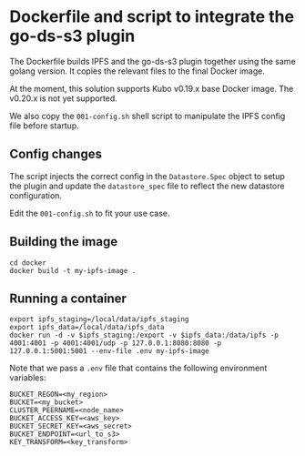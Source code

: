 # Dockerfile and script to integrate the go-ds-s3 plugin

The Dockerfile builds IPFS and the go-ds-s3 plugin together using the same golang version.
It copies the relevant files to the final Docker image.

At the moment, this solution supports Kubo v0.19.x base Docker image. The v0.20.x is not yet supported.

We also copy the `001-config.sh` shell script to manipulate the IPFS config file before startup.

## Config changes

The script injects the correct config in the `Datastore.Spec` object to setup the plugin and
update the `datastore_spec` file to reflect the new datastore configuration.

Edit the `001-config.sh` to fit your use case.

## Building the image

```
cd docker
docker build -t my-ipfs-image .
```

## Running a container

```
export ipfs_staging=/local/data/ipfs_staging
export ipfs_data=/local/data/ipfs_data
docker run -d -v $ipfs_staging:/export -v $ipfs_data:/data/ipfs -p 4001:4001 -p 4001:4001/udp -p 127.0.0.1:8080:8080 -p 127.0.0.1:5001:5001 --env-file .env my-ipfs-image
```

Note that we pass a `.env` file that contains the following environment variables:

```
BUCKET_REGON=<my_region>
BUCKET=<my_bucket>
CLUSTER_PEERNAME=<node_name>
BUCKET_ACCESS_KEY=<aws_key>
BUCKET_SECRET_KEY=<aws_secret>
BUCKET_ENDPOINT=<url_to_s3>
KEY_TRANSFORM=<key_transform>
```

